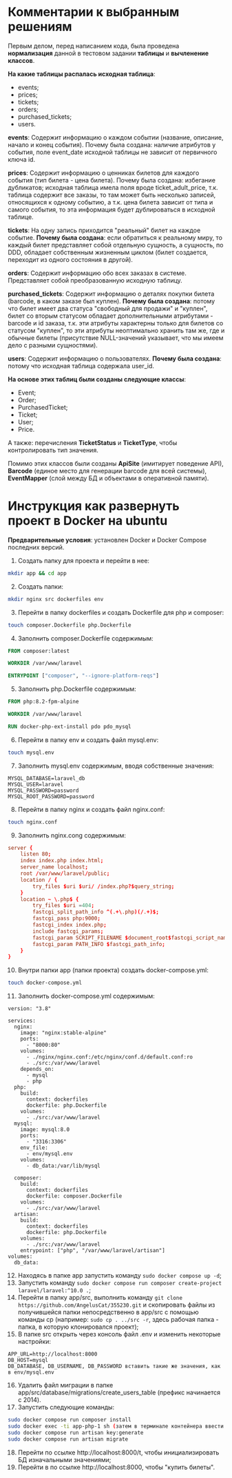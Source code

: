 # Комментарии к выбранным решениям

Первым делом, перед написанием кода, была проведена **нормализация** данной в тестовом задании **таблицы** и **вычленение классов**.

**На какие таблицы распалась исходная таблица**:
- events;
- prices;
- tickets;
- orders;
- purchased_tickets;
- users.

**events**:
Содержит информацию о каждом событии (название, описание, начало и конец события).
Почему была создана: наличие атрибутов у события, поле event_date исходной таблицы не зависит от первичного ключа id.

**prices**:
Содержит информацию о ценниках билетов для каждого события (тип билета - цена билета).
Почему была создана: избегание дубликатов; исходная таблица имела поля вроде ticket_adult_price, т.к. таблица содержит все заказы, то там может быть несколько
записей, относящихся к одному событию, а т.к. цена билета зависит от типа и самого события, то эта информация будет дублироваться в исходной таблице.

**tickets**:
На одну запись приходится "реальный" билет на каждое событие.
**Почему была создана**: если обратиться к реальному миру, то каждый билет представляет собой отдельную сущность, а сущность, по DDD, обладает собственным жизненным циклом (билет создается,
переходит из одного состояния в другой).

**orders**:
Содержит информацию обо всех заказах в системе.
Представляет собой преобразованную исходную таблицу.

**purchased_tickets**:
Содержит информацию о деталях покупки билета (barcode, в каком заказе был куплен).
**Почему была создана**: потому что билет имеет два статуса "свободный для продажи" и "куплен", билет со вторым статусом обладает дополнительными атрибутами - barcode и id заказа, т.к.
эти атрибуты характерны только для билетов со статусом "куплен", то эти атрибуты неоптимально хранить там же, где и обычные билеты (присутствие NULL-значений указывает, что
мы имеем дело с разными сущностями).

**users**:
Содержит информацию о пользователях.
**Почему была создана**: потому что исходная таблица содержала user_id.

**На основе этих таблиц были созданы следующие классы**:
- Event;
- Order;
- PurchasedTicket;
- Ticket;
- User;
- Price.

А также: перечисления **TicketStatus** и **TicketType**, чтобы контролировать тип значения.

Помимо этих классов были созданы **ApiSite** (имитирует поведение API), **Barcode** (единое место для генерации barcode для всей системы), **EventMapper** (слой между БД и объектами в 
оперативной памяти).

# Инструкция как развернуть проект в Docker на ubuntu

**Предварительные условия**: установлен Docker и Docker Compose последних версий.

1. Создать папку для проекта и перейти в нее:
```bash
mkdir app && cd app
```
2. Создать папки:
```bash
mkdir nginx src dockerfiles env
```
3. Перейти в папку dockerfiles и создать Dockerfile для php и composer:
```bash
touch composer.Dockerfile php.Dockerfile
```
4. Заполнить composer.Dockerfile содержимым:
```dockerfile
FROM composer:latest

WORKDIR /var/www/laravel

ENTRYPOINT ["composer", "--ignore-platform-reqs"]
```
5. Заполнить php.Dockerfile содержимым:
```dockerfile
FROM php:8.2-fpm-alpine

WORKDIR /var/www/laravel

RUN docker-php-ext-install pdo pdo_mysql
```
6. Перейти в папку env и создать файл mysql.env:
```bash
touch mysql.env
```
7. Заполнить mysql.env содержимым, вводя собственные значения:
```env
MYSQL_DATABASE=laravel_db
MYSQL_USER=laravel
MYSQL_PASSWORD=password
MYSQL_ROOT_PASSWORD=password
```
8. Перейти в папку nginx и создать файл nginx.conf:
```bash
touch nginx.conf
```
9. Заполнить nginx.cong содержимым:
```conf
server {
    listen 80;
    index index.php index.html;
    server_name localhost;
    root /var/www/laravel/public;
    location / {
        try_files $uri $uri/ /index.php?$query_string;
    }
    location ~ \.php$ {
        try_files $uri =404;
        fastcgi_split_path_info ^(.+\.php)(/.+)$;
        fastcgi_pass php:9000;
        fastcgi_index index.php;
        include fastcgi_params;
        fastcgi_param SCRIPT_FILENAME $document_root$fastcgi_script_name;
        fastcgi_param PATH_INFO $fastcgi_path_info;
    }
}
```
10. Внутри папки app (папки проекта) создать docker-compose.yml:
```bash
touch docker-compose.yml
```
11. Заполнить docker-compose.yml содержимым:
```docker-compose
version: "3.8"

services:
  nginx:
    image: "nginx:stable-alpine"
    ports:
      - "8000:80"
    volumes:
      - ./nginx/nginx.conf:/etc/nginx/conf.d/default.conf:ro
      - ./src:/var/www/laravel
    depends_on:
      - mysql
      - php
  php:
    build:
      context: dockerfiles
      dockerfile: php.Dockerfile
    volumes:
      - ./src:/var/www/laravel
  mysql:
    image: mysql:8.0
    ports:
      - "3316:3306"
    env_file:
      - env/mysql.env
    volumes:
      - db_data:/var/lib/mysql

  composer:
    build:
      context: dockerfiles
      dockerfile: composer.Dockerfile
    volumes:
      - ./src:/var/www/laravel
  artisan:
    build:
      context: dockerfiles
      dockerfile: php.Dockerfile
    volumes:
      - ./src:/var/www/laravel
    entrypoint: ["php", "/var/www/laravel/artisan"]
volumes:
  db_data:
```
12. Находясь в папке app запустить команду ```sudo docker compose up -d```;
13. Запустить команду ```sudo docker compose run composer create-project laravel/laravel:^10.0 .```;
14. Перейти в папку app/src, выполнить команду ```git clone https://github.com/AngelusCat/355230.git``` и скопировать файлы из получившейся папки непосредственно в app/src c помощью команды cp (например: ```sudo cp . ../src -r```, здесь рабочая папка - папка, в которую клонировался проект);
15. В папке src открыть через консоль файл .env и изменить некоторые настройки:
```env
APP_URL=http://localhost:8000
DB_HOST=mysql
DB_DATABASE, DB_USERNAME, DB_PASSWORD вставить такие же значения, как в env/mysql.env
```
16. Удалить файл миграции в папке app/src/database/migrations/create_users_table (префикс начинается с 2014).
17. Запустить следующие команды:
```bash
sudo docker compose run composer install
sudo docker exec -ti app-php-1 sh (затем в терминале контейнера ввести chmod -R 777 /var/www/laravel/storage и выйти из терминала с помощью exit)
sudo docker compose run artisan key:generate
sudo docker compose run artisan migrate
```
18. Перейти по ссылке http://localhost:8000/t, чтобы инициализировать БД изначальными значениями;
19. Перейти в по ссылке http://localhost:8000, чтобы "купить билеты".
